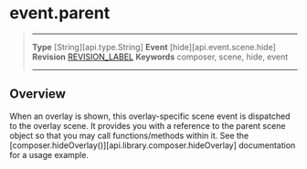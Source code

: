 
# event.parent

> --------------------- ------------------------------------------------------------------------------------------
> __Type__              [String][api.type.String]
> __Event__             [hide][api.event.scene.hide]
> __Revision__          [REVISION_LABEL](REVISION_URL)
> __Keywords__          composer, scene, hide, event
> --------------------- ------------------------------------------------------------------------------------------

## Overview

When an overlay is shown, this overlay-specific scene event is dispatched to the overlay scene. It provides you with a reference to the parent scene object so that you may call functions/methods within it. See the [composer.hideOverlay()][api.library.composer.hideOverlay] documentation for a usage example.